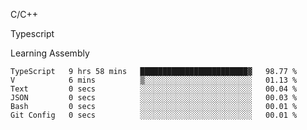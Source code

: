 <p>C/C++</p>
<p> Typescript</p>
<p>Learning Assembly</p>

<!--START_SECTION:waka-->

```text
TypeScript   9 hrs 58 mins   ████████████████████████▓   98.77 %
V            6 mins          ▒░░░░░░░░░░░░░░░░░░░░░░░░   01.13 %
Text         0 secs          ░░░░░░░░░░░░░░░░░░░░░░░░░   00.04 %
JSON         0 secs          ░░░░░░░░░░░░░░░░░░░░░░░░░   00.03 %
Bash         0 secs          ░░░░░░░░░░░░░░░░░░░░░░░░░   00.01 %
Git Config   0 secs          ░░░░░░░░░░░░░░░░░░░░░░░░░   00.01 %
```

<!--END_SECTION:waka-->
